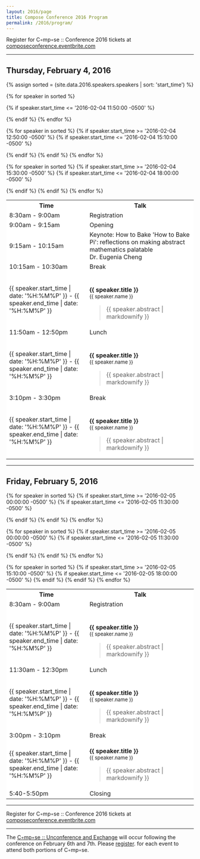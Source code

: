 ```yaml
---
layout: 2016/page
title: Compose Conference 2016 Program
permalink: /2016/program/
---
```


Register for C◦mp◦se :: Conference 2016 tickets at [composeconference.eventbrite.com](http://composeconference.eventbrite.com)

---

<!-- Thursday's schedule -->
## Thursday, February 4, 2016

<table class="table table-bordered" style="background: #fff">
    <tr class="active"><th width="200">Time</th><th>Talk</th></tr>
    <tr><td>8:30am - 9:00am</td><td>Registration</td></tr>
    <tr><td>9:00am - 9:15am</td><td>Opening<br/></td></tr>
    <tr><td>9:15am - 10:15am</td><td>Keynote: How to Bake 'How to Bake Pi': reflections on making abstract mathematics palatable<br/>Dr. Eugenia Cheng<br/></td></tr>
    <tr><td>10:15am - 10:30am</td><td>Break<br/></td></tr>

{% assign sorted = (site.data.2016.speakers.speakers | sort: 'start_time') %}

{% for speaker in sorted %}

  {% if speaker.start_time <= '2016-02-04 11:50:00 -0500' %}
    <tr>
      <td>{{ speaker.start_time | date: '%H:%M%P' }} - {{ speaker.end_time | date: '%H:%M%P' }}</td>
      <td>        
        <p class="lead">
          <b>{{ speaker.title }}</b> <br/>
            <small>
                {{ speaker.name }}
            </small>
        </p> 
        <blockquote class="abstract">
            {{ speaker.abstract | markdownify }}
        </blockquote>
      </td>
    </tr>
  {% endif %}
{% endfor %}                
<tr><td>11:50am - 12:50pm</td><td>Lunch<br/></td></tr>

{% for speaker in sorted %}
  {% if speaker.start_time >= '2016-02-04 12:50:00 -0500' %}
  {% if speaker.start_time <= '2016-02-04 15:10:00 -0500' %}
    <tr>
      <td>{{ speaker.start_time | date: '%H:%M%P' }} - {{ speaker.end_time | date: '%H:%M%P' }}</td>
      <td>        
        <p class="lead">
          <b>{{ speaker.title }}</b> <br/>
            <small>
                {{ speaker.name }}
            </small>
        </p> 
        <blockquote class="abstract">
            {{ speaker.abstract | markdownify }}
        </blockquote>
      </td>
    </tr>
  {% endif %}
  {% endif %}
{% endfor %}   

<tr><td>3:10pm - 3:30pm</td><td>Break<br/></td></tr>

{% for speaker in sorted %}
  {% if speaker.start_time >= '2016-02-04 15:30:00 -0500' %}
  {% if speaker.start_time <= '2016-02-04 18:00:00 -0500' %}
    <tr>
      <td>{{ speaker.start_time | date: '%H:%M%P' }} - {{ speaker.end_time | date: '%H:%M%P' }}</td>
      <td>        
        <p class="lead">
          <b>{{ speaker.title }}</b> <br/>
            <small>
                {{ speaker.name }}
            </small>
        </p> 
        <blockquote class="abstract">
            {{ speaker.abstract | markdownify }}
        </blockquote>
      </td>
    </tr>
  {% endif %}
  {% endif %}
{% endfor %}   
             
</table>

---

<!-- Friday's schedule -->
## Friday, February 5, 2016
<table class="table table-bordered" style="background: #fff">
    <tr class="active"><th width="200">Time</th><th>Talk</th></tr>
    <tr><td>8:30am - 9:00am</td><td>Registration</td></tr>

{% for speaker in sorted %}
  {% if speaker.start_time >= '2016-02-05 00:00:00 -0500' %}
  {% if speaker.start_time <= '2016-02-05 11:30:00 -0500' %}
    <tr>
      <td>{{ speaker.start_time | date: '%H:%M%P' }} - {{ speaker.end_time | date: '%H:%M%P' }}</td>
      <td>        
        <p class="lead">
          <b>{{ speaker.title }}</b> <br/>
            <small>
                {{ speaker.name }}
            </small>
        </p> 
        <blockquote class="abstract">
            {{ speaker.abstract | markdownify }}
        </blockquote>
      </td>
    </tr>
  {% endif %}
  {% endif %}
{% endfor %}                
<tr><td>11:30am - 12:30pm</td><td>Lunch<br/></td></tr>

{% for speaker in sorted %}
  {% if speaker.start_time >= '2016-02-05 00:00:00 -0500' %}
  {% if speaker.start_time <= '2016-02-05 11:30:00 -0500' %}
    <tr>
      <td>{{ speaker.start_time | date: '%H:%M%P' }} - {{ speaker.end_time | date: '%H:%M%P' }}</td>
      <td>        
        <p class="lead">
          <b>{{ speaker.title }}</b> <br/>
            <small>
                {{ speaker.name }}
            </small>
        </p> 
        <blockquote class="abstract">
            {{ speaker.abstract | markdownify }}
        </blockquote>
      </td>
    </tr>
  {% endif %}
  {% endif %}
{% endfor %}                
<tr><td>3:00pm - 3:10pm</td><td>Break<br/></td></tr>
{% for speaker in sorted %}
  {% if speaker.start_time >= '2016-02-05 15:10:00 -0500' %}
  {% if speaker.start_time <= '2016-02-05 18:00:00 -0500' %}
    <tr>
      <td>{{ speaker.start_time | date: '%H:%M%P' }} - {{ speaker.end_time | date: '%H:%M%P' }}</td>
      <td>        
        <p class="lead">
          <b>{{ speaker.title }}</b> <br/>
            <small>
                {{ speaker.name }}
            </small>
        </p> 
        <blockquote class="abstract">
            {{ speaker.abstract | markdownify }}
        </blockquote>
      </td>
    </tr>
  {% endif %}
  {% endif %}
{% endfor %} 

<tr><td>5:40-5:50pm</td><td>Closing</td></tr>
</table>

---

Register for C◦mp◦se :: Conference 2016 tickets at [composeconference.eventbrite.com](http://composeconference.eventbrite.com)

---

The [C◦mp◦se :: Unconference and Exchange](../unconference) will occur following the conference on February 6th and 7th. Please [register](https://www.eventbrite.com/e/cmpse-unconference-and-exchange-2016-tickets-20455465849). for each event to attend both portions of C◦mp◦se. 


